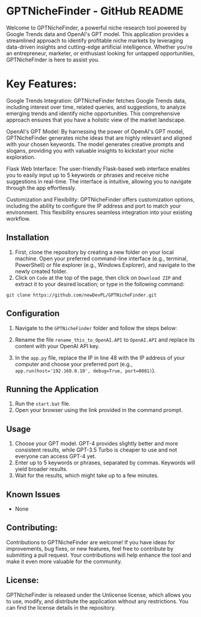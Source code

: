 # GPTNicheFinder - GitHub README

Welcome to GPTNicheFinder, a powerful niche research tool powered by Google Trends data and OpenAI's GPT model. This application provides a streamlined approach to identify profitable niche markets by leveraging data-driven insights and cutting-edge artificial intelligence. Whether you're an entrepreneur, marketer, or enthusiast looking for untapped opportunities, GPTNicheFinder is here to assist you.

# Key Features:

Google Trends Integration: GPTNicheFinder fetches Google Trends data, including interest over time, related queries, and suggestions, to analyze emerging trends and identify niche opportunities. This comprehensive approach ensures that you have a holistic view of the market landscape.

OpenAI's GPT Model: By harnessing the power of OpenAI's GPT model, GPTNicheFinder generates niche ideas that are highly relevant and aligned with your chosen keywords. The model generates creative prompts and slogans, providing you with valuable insights to kickstart your niche exploration.

Flask Web Interface: The user-friendly Flask-based web interface enables you to easily input up to 5 keywords or phrases and receive niche suggestions in real-time. The interface is intuitive, allowing you to navigate through the app effortlessly.

Customization and Flexibility: GPTNicheFinder offers customization options, including the ability to configure the IP address and port to match your environment. This flexibility ensures seamless integration into your existing workflow.

## Installation

1. First, clone the repository by creating a new folder on your local machine. Open your preferred command-line interface (e.g., terminal, PowerShell) or file explorer (e.g., Windows Explorer), and navigate to the newly created folder.
2. Click on `Code` at the top of the page, then click on `Download ZIP` and extract it to your desired location; or type in the following command:

```
git clone https://github.com/newDevPL/GPTNicheFinder.git
```

## Configuration

1. Navigate to the `GPTNicheFinder` folder and follow the steps below:

2. Rename the file `rename_this_to_OpenAI.API` to `OpenAI.API` and replace its content with your OpenAI API key.

3. In the `app.py` file, replace the IP in line 48 with the IP address of your computer and choose your preferred port (e.g., `app.run(host='192.168.0.10', debug=True, port=8081)`).

## Running the Application

1. Run the `start.bat` file.
2. Open your browser using the link provided in the command prompt.

## Usage

1. Choose your GPT model. GPT-4 provides slightly better and more consistent results, while GPT-3.5 Turbo is cheaper to use and not everyone can access GPT-4 yet.
2. Enter up to 5 keywords or phrases, separated by commas. Keywords will yield broader results.
3. Wait for the results, which might take up to a few minutes.

## Known Issues

- None

## Contributing:

Contributions to GPTNicheFinder are welcome! If you have ideas for improvements, bug fixes, or new features, feel free to contribute by submitting a pull request. Your contributions will help enhance the tool and make it even more valuable for the community.

## License:

GPTNicheFinder is released under the Unlicense license, which allows you to use, modify, and distribute the application without any restrictions. You can find the license details in the repository.
